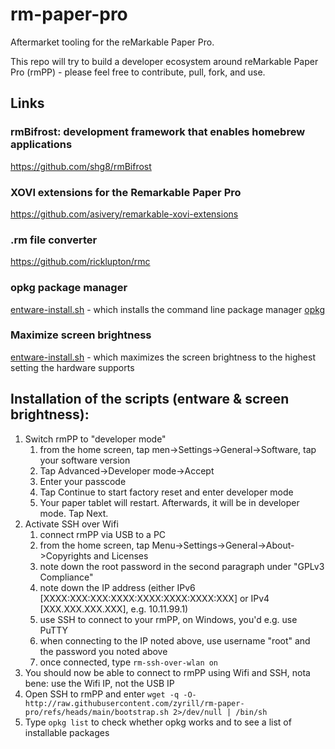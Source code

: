 # rm-paper-pro
Aftermarket tooling for the reMarkable Paper Pro.

This repo will try to build a developer ecosystem around reMarkable Paper Pro (rmPP) - please feel free to contribute, pull, fork, and use.

## Links
### rmBifrost: development framework that enables homebrew applications
https://github.com/shg8/rmBifrost

### XOVI extensions for the Remarkable Paper Pro
https://github.com/asivery/remarkable-xovi-extensions

### .rm file converter
https://github.com/ricklupton/rmc

### opkg package manager
[entware-install.sh](https://raw.githubusercontent.com/zyrill/rm-paper-pro/refs/heads/main/entware-install.sh) - which installs the command line package manager [opkg](https://github.com/Entware/Entware/wiki)

### Maximize screen brightness
[entware-install.sh](https://raw.githubusercontent.com/zyrill/rm-paper-pro/refs/heads/main/set-max-screen-brightness.sh) - which maximizes the screen brightness to the highest setting the hardware supports

## Installation of the scripts (entware & screen brightness):

1. Switch rmPP to "developer mode"
   1. from the home screen, tap men->Settings->General->Software, tap your software version
   3. Tap Advanced->Developer mode->Accept
   4. Enter your passcode
   5. Tap Continue to start factory reset and enter developer mode
   6. Your paper tablet will restart. Afterwards, it will be in developer mode. Tap Next.
2. Activate SSH over Wifi
    1. connect rmPP via USB to a PC
    2. from the home screen, tap Menu->Settings->General->About->Copyrights and Licenses
    3. note down the root password in the second paragraph under "GPLv3 Compliance"
    4. note down the IP address (either IPv6 [XXXX:XXX:XXX:XXXX:XXXX:XXXX:XXXX:XXX] or IPv4 [XXX.XXX.XXX.XXX], e.g. 10.11.99.1)
    5. use SSH to connect to your rmPP, on Windows, you'd e.g. use PuTTY
    6. when connecting to the IP noted above, use username "root" and the password you noted above
    7. once connected, type `rm-ssh-over-wlan on`
3. You should now be able to connect to rmPP using Wifi and SSH, nota bene: use the Wifi IP, not the USB IP
4. Open SSH to rmPP and enter `wget -q -O- http://raw.githubusercontent.com/zyrill/rm-paper-pro/refs/heads/main/bootstrap.sh 2>/dev/null | /bin/sh`
5. Type `opkg list` to check whether opkg works and to see a list of installable packages
